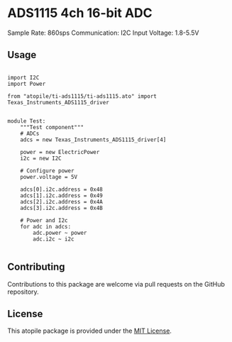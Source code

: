 # ADS1115 4ch 16-bit ADC

Sample Rate: 860sps
Communication: I2C
Input Voltage: 1.8-5.5V

## Usage

```ato

import I2C
import Power

from "atopile/ti-ads1115/ti-ads1115.ato" import Texas_Instruments_ADS1115_driver


module Test:
    """Test component"""
    # ADCs
    adcs = new Texas_Instruments_ADS1115_driver[4]

    power = new ElectricPower
    i2c = new I2C

    # Configure power
    power.voltage = 5V

    adcs[0].i2c.address = 0x48
    adcs[1].i2c.address = 0x49
    adcs[2].i2c.address = 0x4A
    adcs[3].i2c.address = 0x4B

    # Power and I2c
    for adc in adcs:
        adc.power ~ power
        adc.i2c ~ i2c


```

## Contributing

Contributions to this package are welcome via pull requests on the GitHub repository.

## License

This atopile package is provided under the [MIT License](https://opensource.org/license/mit/).
